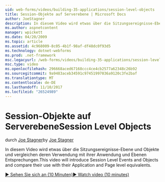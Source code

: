 ```yaml
---
uid: web-forms/videos/building-35-applications/session-level-objects
title: Session-Objekte auf Serverebene | Microsoft Docs
author: JoeStagner
description: In diesem Video wird etwas über die Sitzungsereignisse-Ebene und Objekte und vergleichen deren Verwendung mit ihrer Anwendung und Ebenen Entsprechungen.
ms.author: aspnetcontent
manager: wpickett
ms.date: 04/20/2009
ms.topic: article
ms.assetid: 4c968009-8c05-4b1f-98af-df48dc0f93d5
ms.technology: dotnet-webforms
ms.prod: .net-framework
msc.legacyurl: /web-forms/videos/building-35-applications/session-level-objects
msc.type: video
ms.openlocfilehash: 296668aced67168ccc4ce4cb2577a62348c26b92
ms.sourcegitcommit: 9a9483aceb34591c97451997036a9120c3fe2baf
ms.translationtype: MT
ms.contentlocale: de-DE
ms.lasthandoff: 11/10/2017
ms.locfileid: "26524989"
---
```

<a name="session-level-objects"></a><span data-ttu-id="cc0b1-103">Session-Objekte auf Serverebene</span><span class="sxs-lookup"><span data-stu-id="cc0b1-103">Session Level Objects</span></span>
====================
<span data-ttu-id="cc0b1-104">durch [Joe Stagner](https://github.com/JoeStagner)</span><span class="sxs-lookup"><span data-stu-id="cc0b1-104">by [Joe Stagner](https://github.com/JoeStagner)</span></span>

<span data-ttu-id="cc0b1-105">In diesem Video wird etwas über die Sitzungsereignisse-Ebene und Objekte und vergleichen deren Verwendung mit ihrer Anwendung und Ebenen Entsprechungen.</span><span class="sxs-lookup"><span data-stu-id="cc0b1-105">This video will introduce Session Level Events and Objects and compare their use with their Application and Page level equivalents.</span></span>

[<span data-ttu-id="cc0b1-106">&#9654; Sehen Sie sich an (10 Minuten)</span><span class="sxs-lookup"><span data-stu-id="cc0b1-106">&#9654; Watch video (10 minutes)</span></span>](https://channel9.msdn.com/Blogs/ASP-NET-Site-Videos/session-level-objects)
